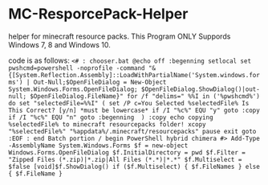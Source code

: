 # MC-ResporcePack-Helper
helper for minecraft resource packs.
This Program ONLY Suppords Windows 7, 8 and Windows 10.

code is as follows:
`<# : chooser.bat
  @echo off
  :begenning
  setlocal
  set pwshcmd=powershell -noprofile -command "&{[System.Reflection.Assembly]::LoadWithPartialName('System.windows.forms') | Out-Null;$OpenFileDialog = New-Object System.Windows.Forms.OpenFileDialog; $OpenFileDialog.ShowDialog()|out-null; $OpenFileDialog.FileName}"
  for /f "delims=" %%I in ('%pwshcmd%') do set "selectedFile=%%I" (
  set /P c=You Selected %selectedFile% Is This Correct? [y/n] *must be lowercase*
  if /I "%c%" EQU "y" goto :copy 
  if /I "%c%" EQU "n" goto :begenning 
  )
  :copy
  echo copying %selectedFile% to minecraft resourcepacks folder!
  xcopy "%selectedFile%" "%appdata%/.minecraft/resourcepacks"
  pause
  exit
  goto :EOF
  : end Batch portion / begin PowerShell hybrid chimera #>
  Add-Type -AssemblyName System.Windows.Forms
  $f = new-object Windows.Forms.OpenFileDialog
  $f.InitialDirectory = pwd
  $f.Filter = "Zipped Files (*.zip)|*.zip|All Files (*.*)|*.*"
  $f.Multiselect = $false
  [void]$f.ShowDialog()
  if ($f.Multiselect) { $f.FileNames } else { $f.FileName }`
